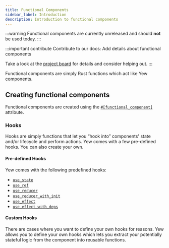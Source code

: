 ```yaml
---
title: Functional Components
sidebar_label: Introduction
description: Introduction to functional components 
---
```


:::warning
Functional components are currently unreleased and should **not** be used today.
:::

:::important contribute
Contribute to our docs: Add details about functional components

Take a look at the [project board](https://github.com/yewstack/yew/projects/3) for details and consider helping out.
:::

Functional components are simply Rust functions which act like Yew components. 

## Creating functional components

Functional components are created using the [`#[functional_component]`](functional-components/macro.md) attribute.

### Hooks

Hooks are simply functions that let you “hook into” components' state and/or lifecycle and perform actions. Yew comes with a few pre-defined hooks. You can also create your own.

#### Pre-defined Hooks

Yew comes with the following predefined hooks:
- [`use_state`](functional-components/pre-defined-hooks.md#use_state)
- [`use_ref`](functional-components/pre-defined-hooks.md#use_ref)
- [`use_reducer`](functional-components/pre-defined-hooks.md#use_reducer)
- [`use_reducer_with_init`](functional-components/pre-defined-hooks.md#use_reducer_with_init)
- [`use_effect`](functional-components/pre-defined-hooks.md#use_effect)
- [`use_effect_with_deps`](functional-components/pre-defined-hooks.md#use_effect_with_deps)

#### Custom Hooks

There are cases where you want to define your own hooks for reasons. Yew allows you to define your own hooks which lets you extract your potentially stateful logic from the  component into reusable functions. 

